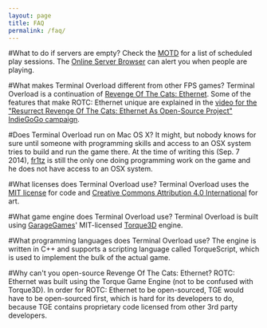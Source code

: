 ```yaml
---
layout: page
title: FAQ
permalink: /faq/
---
```


#What to do if servers are empty?
Check the [MOTD](http://terminal-overload.org/motd) for a list of scheduled play sessions.
The [Online Server Browser](http://aims.wasted.ch/tolservers/) can alert you when people are playing.


#What makes Terminal Overload different from other FPS games?
Terminal Overload is a continuation of [Revenge Of The Cats: Ethernet](http://ethernet.wasted.ch/). Some of the features that make ROTC: Ethernet unique are explained in the [video for the "Resurrect Revenge Of The Cats: Ethernet As Open-Source Project" IndieGoGo campaign](http://youtu.be/SnRJbxadTO4?t=2m24s).


#Does Terminal Overload run on Mac OS X?
It might, but nobody knows for sure until someone with programming skills and access to an OSX system tries to build and run the game there. At the time of writing this (Sep. 7 2014), [fr1tz](https://github.com/fr1tz) is still the only one doing programming work on the game and he does not have access to an OSX system.


#What licenses does Terminal Overload use?
Terminal Overload uses the [MIT license](http://opensource.org/licenses/MIT) for code and [Creative Commons Attribution 4.0 International](http://creativecommons.org/licenses/by/4.0/) for art.


#What game engine does Terminal Overload use?
Terminal Overload is built using [GarageGames](http://garagegames.com/)' MIT-licensed [Torque3D](https://github.com/GarageGames/Torque3D) engine.


#What programming languages does Terminal Overload use?
The engine is written in C++ and supports a scripting language called TorqueScript, which is used to implement the bulk of the actual game.


#Why can't you open-source Revenge Of The Cats: Ethernet?
ROTC: Ethernet was built using the Torque Game Engine (not to be confused with Torque3D). In order for ROTC: Ethernet to be open-sourced, TGE would have to be open-sourced first, which is hard for its developers to do, because TGE contains proprietary code licensed from other 3rd party developers.
